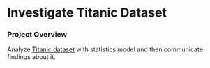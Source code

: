 # Investigate Titanic Dataset #

### Project Overview ###

 Analyze [Titanic dataset](https://www.kaggle.com/c/titanic) with statistics model and then communicate findings about it. 

